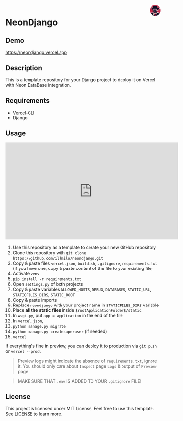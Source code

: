 <img src="neondjango/static/img/django_icon.png" width=35px align=right>

# NeonDjango

## Demo
https://neondjango.vercel.app

## Description

This is a template repository for your Django project to deploy it on Vercel with Neon DataBase integration.

## Requirements

- Vercel-CLI
- Django

## Usage

<iframe width="560" height="315" src="https://www.youtube.com/embed/qHZnufFz3Is?si=EE7t2drLQ2QkIORO" title="YouTube video player" frameborder="0" allow="accelerometer; autoplay; clipboard-write; encrypted-media; gyroscope; picture-in-picture; web-share" referrerpolicy="strict-origin-when-cross-origin" allowfullscreen></iframe>

1. Use this repository as a template to create your new GitHub repository
2. Clone this repository with `git clone https://github.com/illmilo/neondjango.git`
3. Copy & paste files `vercel.json`, `build.sh`, `.gitignore`, `requirements.txt` (if you have one, copy & paste content of the file to your existing file)
4. Activate `venv`
5. `pip install -r requirements.txt`
6. Open `settings.py` of both projects
7. Copy & paste variables `ALLOWED_HOSTS`, `DEBUG`, `DATABASES`, `STATIC_URL`, `STATICFILES_DIRS`, `STATIC_ROOT`
8. Copy & paste imports
9. Replace `neondjango` with your project name in `STATICFILES_DIRS` variable
10. Place **all the static files** inside `$rootApplicationFolder$/static`
11. In `wsgi.py`, put `app = application` in the end of the file
12. In `vercel.json`, 
13. `python manage.py migrate`
14. `python manage.py createsuperuser` (if needed)
15. `vercel`

If everything's fine in preview, you can deploy it to production via `git push` or `vercel --prod`.

> Preview logs might indicate the absence of `requirements.txt`, ignore it. You should only care about `Inspect` page `Logs` & output of `Preview` page

> MAKE SURE THAT `.env` IS ADDED TO YOUR `.gitignore` FILE!

## License
This project is licensed under MIT License. Feel free to use this template. See [LICENSE](license) to learn more.
